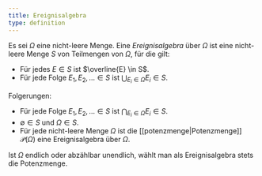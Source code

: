 ```yaml
---
title: Ereignisalgebra
type: definition
---
```


Es sei $\Omega$ eine nicht-leere Menge.
Eine *Ereignisalgebra* über $\Omega$ ist eine nicht-leere Menge $S$ von Teilmengen von $\Omega$, für die gilt:
- Für jedes $E \in S$ ist $\overline{E} \in S$.
- Für jede Folge $E_1, E_2, \ldots \in S$ ist $\bigcup_{E_i \in \Omega} E_i \in S$.

Folgerungen:
- Für jede Folge $E_1, E_2, \ldots \in S$ ist $\bigcap_{E_i \in \Omega} E_i \in S$.
- $\emptyset \in S$ und $\Omega \in S$.
- Für jede nicht-leere Menge $\Omega$ ist die [[potenzmenge|Potenzmenge]] $\mathcal{P}(\Omega)$ eine Ereignisalgebra über $\Omega$.

Ist $\Omega$ endlich oder abzählbar unendlich, wählt man als Ereignisalgebra stets die Potenzmenge.